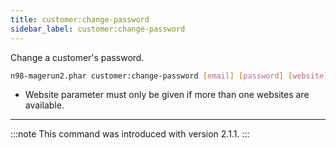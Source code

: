 ```yaml
---
title: customer:change-password
sidebar_label: customer:change-password
---
```


Change a customer's password.

```sh
n98-magerun2.phar customer:change-password [email] [password] [website]
```

- Website parameter must only be given if more than one websites are available.

---

:::note
This command was introduced with version 2.1.1.
:::
